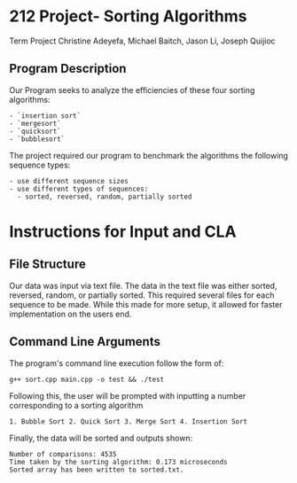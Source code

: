 # 212 Project- Sorting Algorithms
Term Project
Christine Adeyefa, Michael Baitch, Jason Li, Joseph Quijioc

## Program Description

Our Program seeks to analyze the efficiencies of these four sorting algorithms:

```
- `insertion sort`
- `mergesort`
- `quicksort`
- `bubblesort`
```

The project required our program to benchmark the algorithms the following sequence types:

```
- use different sequence sizes
- use different types of sequences:
  - sorted, reversed, random, partially sorted
```

# Instructions for Input and CLA

## File Structure

Our data was input via text file. The data in the text file was either sorted, reversed, random, or partially sorted. This required several files for each sequence to be made. 
While this made for more setup, it allowed for faster implementation on the users end.

## Command Line Arguments

The program's command line execution follow the form of:

```
g++ sort.cpp main.cpp -o test && ./test

```

Following this, the user will be prompted with inputting a number corresponding to a sorting algorithm

```
1. Bubble Sort 2. Quick Sort 3. Merge Sort 4. Insertion Sort

```

Finally, the data will be sorted and outputs shown:

```
Number of comparisons: 4535
Time taken by the sorting algorithm: 0.173 microseconds
Sorted array has been written to sorted.txt.

```

